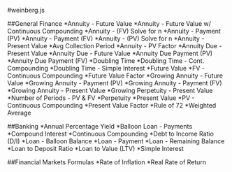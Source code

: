 #weinberg.js

##General Finance
*Annuity - Future Value
*Annuity - Future Value w/ Continuous Compounding
*Annuity - (FV) Solve for n
*Annuity - Payment (PV)
*Annuity - Payment (FV)
*Annuity - (PV) Solve for n
*Annuity - Present Value
*Avg Collection Period
*Annuity - PV Factor
*Annuity Due - Present Value
*Annuity Due - Future Value
*Annuity Due Payment (PV)
*Annuity Due Payment (FV)
*Doubling Time
*Doubling Time - Cont. Compounding
*Doubling Time - Simple Interest
*Future Value
*FV - Continuous Compounding
*Future Value Factor
*Growing Annuity - Future Value
*Growing Annuity - Payment (PV)
*Growing Annuity - Payment (FV)
*Growing Annuity - Present Value
*Growing Perpetuity - Present Value
*Number of Periods - PV & FV
*Perpetuity
*Present Value
*PV - Continuous Compounding
*Present Value Factor
*Rule of 72
*Weighted Average

##Banking
*Annual Percentage Yield
*Balloon Loan - Payments
*Compound Interest
*Continuous Compounding
*Debt to Income Ratio (D/I)
*Loan - Balloon Balance
*Loan - Payment
*Loan - Remaining Balance
*Loan to Deposit Ratio
*Loan to Value (LTV)
*Simple Interest

##Financial Markets Formulas
*Rate of Inflation
*Real Rate of Return